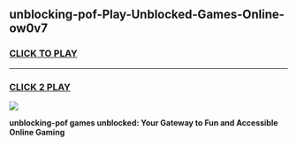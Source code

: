 
## unblocking-pof-Play-Unblocked-Games-Online-ow0v7
<h3>
<a href="https://premium76.site?title=unblocking-pof&ref=25A">CLICK TO PLAY</a></h3>
<hr>

<h3>
<a href="https://premium76.site?title=unblocking-pof&ref=25A">CLICK 2 PLAY</a>
  
</h3>

<a href="https://premium76.site?title=unblocking-pof&ref=25A"><img src="https://clearcache.store/games.png"></a>


**unblocking-pof games unblocked: Your Gateway to Fun and Accessible Online Gaming**

